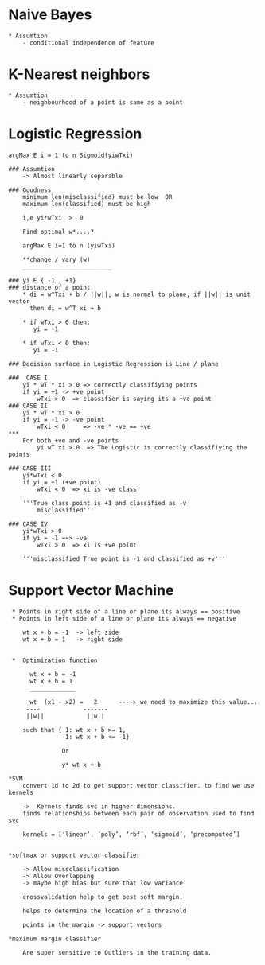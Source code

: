 # Naive Bayes 
    * Assumtion
        - conditional independence of feature

# K-Nearest neighbors
    * Assumtion
        - neighbourhood of a point is same as a point

# Logistic Regression

    argMax E i = 1 to n Sigmoid(yiwTxi)

    ### Assumtion
        -> Almost linearly separable
    
    ### Goodness
        minimum len(misclassified) must be low  OR
        maximum len(classified) must be high

        i,e yi*wTxi  >  0

        Find optimal w*....?

        argMax E i=1 to n (yiwTxi)
    
        **change / vary (w) 
        _________________________

    ### yi E { -1 , +1}
    ### distance of a point 
        * di = w^Txi + b / ||w||; w is normal to plane, if ||w|| is unit vector
          then di = w^T xi + b
        
        * if wTxi > 0 then:
           yi = +1
        
        * if wTxi < 0 then:
           yi = -1
    
    ### Decision surface in Logistic Regression is Line / plane

    ###  CASE I
        yi * wT * xi > 0 => correctly classifiying points
        if yi = +1 -> +ve point
            wTxi > 0  => classifier is saying its a +ve point
    ### CASE II
        yi * wT * xi > 0
        if yi = -1 -> -ve point
            wTxi < 0     => -ve * -ve == +ve
    ***
        For both +ve and -ve points 
            yi wT xi > 0  => The Logistic is correctly classifiying the points
    
    ### CASE III
        yi*wTxi < 0
        if yi = +1 (+ve point)
            wTxi < 0  => xi is -ve class

        '''True class point is +1 and classified as -v 
            misclassified'''
        
    ### CASE IV
        yi*wTxi > 0
        if yi = -1 ==> -ve
            wTxi > 0  => xi is +ve point
        
        '''misclassified True point is -1 and classified as +v'''


# Support Vector Machine
     
     * Points in right side of a line or plane its always == positive
     * Points in left side of a line or plane its always == negative

        wt x + b = -1  -> left side
        wt x + b = 1   -> right side


     *  Optimization function

          wt x + b = -1
          wt x + b = 1
          _____________

          wt  (x1 - x2) =   2      ----> we need to maximize this value...
         ----            -------
         ||w||            ||w||

        such that { 1: wt x + b >= 1,
                   -1: wt x + b <= -1}

                   Or

                   y* wt x + b

    *SVM
        convert 1d to 2d to get support vector classifier. to find we use kernels

        ->  Kernels finds svc in higher dimensions.
        finds relationships between each pair of observation used to find svc

        kernels = ['linear’, ‘poly’, ‘rbf’, ‘sigmoid’, ‘precomputed’]


    *softmax or support vector classifier

        -> Allow missclassification
        -> Allow Overlapping
        -> maybe high bias but sure that low variance
        
        crossvalidation help to get best soft margin.

        helps to determine the location of a threshold

        points in the margin -> support vectors

    *maximum margin classifier
        
        Are super sensitive to Outliers in the training data.